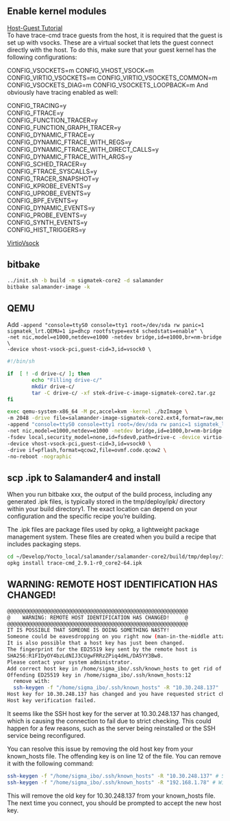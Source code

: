 ## Enable kernel modules  
[Host-Guest Tutorial](https://rostedt.org/host-guest-tutorial/)  
To have trace-cmd trace guests from the host, it is required that the guest is set up with vsocks. These are a virtual socket that lets the guest connect directly with the host. To do this, make sure that your guest kernel has the following configurations:

CONFIG_VSOCKETS=m
CONFIG_VHOST_VSOCK=m
CONFIG_VIRTIO_VSOCKETS=m
CONFIG_VIRTIO_VSOCKETS_COMMON=m
CONFIG_VSOCKETS_DIAG=m
CONFIG_VSOCKETS_LOOPBACK=m
And obviously have tracing enabled as well:

CONFIG_TRACING=y  
CONFIG_FTRACE=y  
CONFIG_FUNCTION_TRACER=y  
CONFIG_FUNCTION_GRAPH_TRACER=y  
CONFIG_DYNAMIC_FTRACE=y  
CONFIG_DYNAMIC_FTRACE_WITH_REGS=y  
CONFIG_DYNAMIC_FTRACE_WITH_DIRECT_CALLS=y  
CONFIG_DYNAMIC_FTRACE_WITH_ARGS=y  
CONFIG_SCHED_TRACER=y  
CONFIG_FTRACE_SYSCALLS=y  
CONFIG_TRACER_SNAPSHOT=y  
CONFIG_KPROBE_EVENTS=y  
CONFIG_UPROBE_EVENTS=y  
CONFIG_BPF_EVENTS=y  
CONFIG_DYNAMIC_EVENTS=y  
CONFIG_PROBE_EVENTS=y  
CONFIG_SYNTH_EVENTS=y  
CONFIG_HIST_TRIGGERS=y  


[VirtioVsock](https://wiki.qemu.org/Features/VirtioVsock)

## bitbake 
```bash
../init.sh -b build -m sigmatek-core2 -d salamander
bitbake salamander-image -k
```

## QEMU 
Add
`-append "console=ttyS0 console=tty1 root=/dev/sda rw panic=1 sigmatek_lrt.QEMU=1 ip=dhcp rootfstype=ext4 schedstats=enable" \`  
`-net nic,model=e1000,netdev=e1000 -netdev bridge,id=e1000,br=nm-bridge \`  
`-device vhost-vsock-pci,guest-cid=3,id=vsock0 \`

```bash
#!/bin/sh

if  [ ! -d drive-c/ ]; then
        echo "Filling drive-c/"
        mkdir drive-c/
        tar -C drive-c/ -xf stek-drive-c-image-sigmatek-core2.tar.gz
fi

exec qemu-system-x86_64 -M pc,accel=kvm -kernel ./bzImage \
-m 2048 -drive file=salamander-image-sigmatek-core2.ext4,format=raw,media=disk \
-append "console=ttyS0 console=tty1 root=/dev/sda rw panic=1 sigmatek_lrt.QEMU=1 ip=dhcp rootfstype=ext4 schedstats=enable" \
-net nic,model=e1000,netdev=e1000 -netdev bridge,id=e1000,br=nm-bridge \
-fsdev local,security_model=none,id=fsdev0,path=drive-c -device virtio-9p-pci,id=fs0,fsdev=fsdev0,mount_tag=/mnt/drive-C \
-device vhost-vsock-pci,guest-cid=3,id=vsock0 \
-drive if=pflash,format=qcow2,file=ovmf.code.qcow2 \
-no-reboot -nographic
```

## scp .ipk to Salamander4 and install
When you run bitbake xxx, the output of the build process, including any generated .ipk files, is typically stored in the tmp/deploy/ipk/ directory within your build directory1. The exact location can depend on your configuration and the specific recipe you’re building.

The .ipk files are package files used by opkg, a lightweight package management system. These files are created when you build a recipe that includes packaging steps.
```bash
cd ~/Develop/Yocto_local/salamander/salamander-core2/build/tmp/deploy/ipk/core2-64$ scp trace-cmd_2.9.1-r0_core2-64.ipk root@10.30.248.137:/home/root/bb
opkg install trace-cmd_2.9.1-r0_core2-64.ipk
```

## WARNING: REMOTE HOST IDENTIFICATION HAS CHANGED!


```bash
@@@@@@@@@@@@@@@@@@@@@@@@@@@@@@@@@@@@@@@@@@@@@@@@@@@@@@@@@@@
@    WARNING: REMOTE HOST IDENTIFICATION HAS CHANGED!     @
@@@@@@@@@@@@@@@@@@@@@@@@@@@@@@@@@@@@@@@@@@@@@@@@@@@@@@@@@@@
IT IS POSSIBLE THAT SOMEONE IS DOING SOMETHING NASTY!
Someone could be eavesdropping on you right now (man-in-the-middle attack)!
It is also possible that a host key has just been changed.
The fingerprint for the ED25519 key sent by the remote host is
SHA256:R1FIDyOY4bzLdNIJ3CUgwFRRzZPiq4dHL/DA5YY3Bw8.
Please contact your system administrator.
Add correct host key in /home/sigma_ibo/.ssh/known_hosts to get rid of this message.
Offending ED25519 key in /home/sigma_ibo/.ssh/known_hosts:12
  remove with:
  ssh-keygen -f "/home/sigma_ibo/.ssh/known_hosts" -R "10.30.248.137"
Host key for 10.30.248.137 has changed and you have requested strict checking.
Host key verification failed.
```
It seems like the SSH host key for the server at 10.30.248.137 has changed, which is causing the connection to fail due to strict checking. This could happen for a few reasons, such as the server being reinstalled or the SSH service being reconfigured.

You can resolve this issue by removing the old host key from your known_hosts file. The offending key is on line 12 of the file. You can remove it with the following command:

```bash
ssh-keygen -f "/home/sigma_ibo/.ssh/known_hosts" -R "10.30.248.137" # Salzburg
ssh-keygen -f "/home/sigma_ibo/.ssh/known_hosts" -R "192.168.1.78" # Wien"

```
This will remove the old key for 10.30.248.137 from your known_hosts file. The next time you connect, you should be prompted to accept the new host key.


